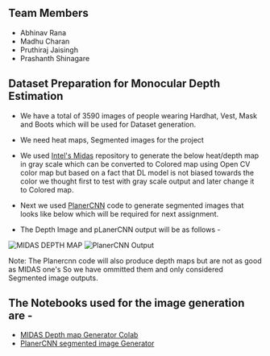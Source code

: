 ## Team Members
* Abhinav Rana
* Madhu Charan
* Pruthiraj Jaisingh
* Prashanth Shinagare


## Dataset Preparation for Monocular Depth Estimation

* We have a total of 3590 images of people wearing Hardhat, Vest, Mask and Boots which will be used for Dataset generation.
* We need heat maps, Segmented images for the project
* We used [Intel's Midas](https://github.com/intel-isl/MiDaS) repository to generate the below heat/depth map in gray scale which can be converted to Colored map using Open CV color map but based on a fact that DL model is not biased towards the color we thought first to test with gray scale output and later change it to Colored map.

* Next we used [PlanerCNN](https://github.com/NVlabs/planercnn) code to generate segmented images that looks like below which will be required for next assignment.
* The Depth Image and pLanerCNN output will be as follows -
<img src="https://github.com/pruthiraj/EVA5_TEAM/blob/master/session14/Midas/114.png?raw=true" alt="MIDAS DEPTH MAP">

<img src ="https://github.com/pruthiraj/EVA5_TEAM/blob/master/session14/planercnn/1007_segmentation_0_final.png?raw=true" alt="PlanerCNN Output">

Note: The Planercnn code will also produce depth maps but are not as good as MIDAS one's So we have ommitted them and only considered Segmented image outputs.

## The Notebooks used for the image generation are -

* [MIDAS Depth map Generator Colab](https://github.com/pruthiraj/EVA5_TEAM/blob/master/session14/PLannerCNN.ipynb)
* [PlanerCNN segmented image Generator](https://colab.research.google.com/drive/11RHX60u2fNkbNQ14T1XWV3xNHmtp3cNA#scrollTo=yGqJiLw1dwVw)
